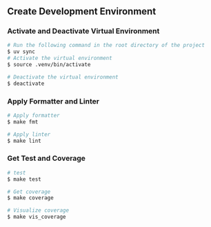 # <!--Repo Name-->

## Create Development Environment

### Activate and Deactivate Virtual Environment

```zsh
# Run the following command in the root directory of the project
$ uv sync
# Activate the virtual environment
$ source .venv/bin/activate

# Deactivate the virtual environment
$ deactivate
```

### Apply Formatter and Linter

```zsh
# Apply formatter
$ make fmt

# Apply linter
$ make lint
```

### Get Test and Coverage

```zsh
# test
$ make test

# Get coverage
$ make coverage

# Visualize coverage
$ make vis_coverage
```